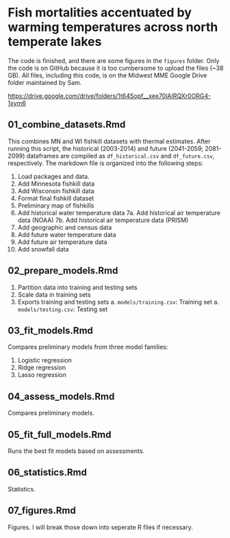 # Fish mortalities accentuated by warming temperatures across north temperate lakes

The code is finished, and there are some figures in the `figures` folder. Only the code is on GitHub because it is too cumbersome to upload the files (~38 GB). All files, including this code, is on the Midwest MME Google Drive folder maintained by Sam.

https://drive.google.com/drive/folders/1t64Sopf__xee70lAIRQXr0ORG4-1xym6

## 01_combine_datasets.Rmd
This combines MN and WI fishkill datasets with thermal estimates. After running this script, the historical (2003-2014) and future (2041-2059; 2081-2099) dataframes are compiled as `df_historical.csv` and `df_future.csv`, respectively. The markdown file is organized into the following steps:

1.  Load packages and data.
2.  Add Minnesota fishkill data
3.  Add Wisconsin fishkill data
4.  Format final fishkill dataset
5.  Preliminary map of fishkills
6.  Add historical water temperature data
7a. Add historical air temperature data (NOAA)
7b. Add historical air temperature data (PRISM)
8.  Add geographic and census data
9.  Add future water temperature data
13. Add future air temperature data
14. Add snowfall data

## 02_prepare_models.Rmd
1. Partition data into training and testing sets
2. Scale data in training sets
3. Exports training and testing sets
	a. `models/training.csv`: Training set
	a. `models/testing.csv`: Testing set
	
## 03_fit_models.Rmd
Compares preliminary models from three model families:

1. Logistic regression
2. Ridge regression
3. Lasso regression

## 04_assess_models.Rmd

Compares preliminary models.

## 05_fit_full_models.Rmd

Runs the best fit models based on assessments.

## 06_statistics.Rmd

Statistics.

## 07_figures.Rmd

Figures. I will break those down into seperate R files if necessary.
```